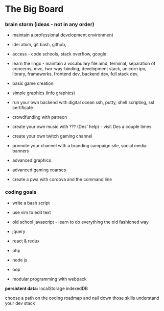 # The Big Board

### brain storm (ideas - not in any order)

+ maintain a professional development environment
+ ide: atom, git bash, github, 
+ access - code schools, stack overflow, google


+ learn the lingo - maintain a vocabulary file
amd, terminal, separation of concerns, mvc, two-way-binding, development stack, unicorn
ipo, library, frameworks, frontend dev, backend dev, full stack dev, 

+ basic game creation
+ simple graphics (info graphics)
+ run your own backend with digital ocean
ssh, putty, shell scripting, ssl certificate

+ crowdfunding with patreon
+ create your own music with ??? (Des' help) - visit Des a couple times

+ create your own twitch gaming channel
+ promote your channel with a branding campaign
 site, social media banners
 
+ advanced graphics
+ advanced gaming coarses
+ create a pwa with cordova and the command line

### coding goals
+ write a bash script
+ use vim to edit text
+ old school javascript - learn to do everything the old fashioned way
+ jquery
+ react & redux
+ php
+ node js

+ oop
+ modular programming with webpack

**persistent data:**
localStorage
indexedDB

choose a path on the coding roadmap and nail down those skills
understand your dev stack

